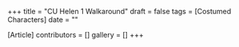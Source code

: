 +++
title = "CU Helen 1 Walkaround"
draft = false
tags = [Costumed Characters]
date = ""

[Article]
contributors = []
gallery = []
+++